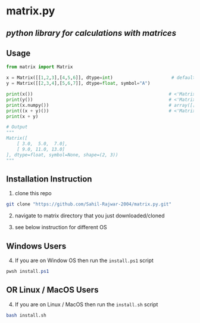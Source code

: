 # matrix.py

## ***python library for calculations with matrices***

## Usage
```python
from matrix import Matrix

x = Matrix([[1,2,3],[4,5,6]], dtype=int)                      # default symbol = None
y = Matrix([[2,3,4],[5,6,7]], dtype=float, symbol="A")

print(x())                                                   # <'Matrix' object at 0x7fdfc2d87fa0 dtype=int size=6 shape=(2, 3) symbol=None>
print(y())                                                   # <'Matrix' object at 0x7fb588637f10 dtype=float size=6 shape=(2, 3) symbol=A>
print(x.numpy())                                             # array([[1, 2, 3], [4, 5, 6]])
print((x + y)())                                             # <'Matrix' object at 0x7fb544042140 dtype=float size=6 shape=(2, 3) symbol=None>
print(x + y)

# Output
"""
Matrix([
    [ 3.0,  5.0,  7.0],
    [ 9.0, 11.0, 13.0]
], dtype=float, symbol=None, shape=(2, 3))
"""

```


## Installation Instruction

1. clone this repo  
```bash
git clone "https://github.com/Sahil-Rajwar-2004/matrix.py.git"
```

2. navigate to matrix directory that you just downloaded/cloned

3. see below instruction for different OS

## Windows Users

4. If you are on Window OS then run the `install.ps1` script  
```powershell
pwsh install.ps1
```

## OR Linux / MacOS Users

4. If you are on Linux / MacOS then run the `install.sh` script  
```bash
bash install.sh
```
